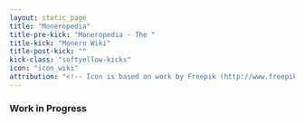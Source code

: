 ```yaml
---
layout: static_page
title: "Moneropedia"
title-pre-kick: "Moneropedia - The "
title-kick: "Monero Wiki"
title-post-kick: ""
kick-class: "softyellow-kicks"
icon: "icon_wiki"
attribution: "<!-- Icon is based on work by Freepik (http://www.freepik.com) and is licensed under Creative Commons BY 3.0 -->"
---
```


### Work in Progress
